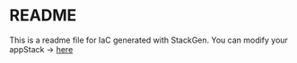 # README
This is a readme file for IaC generated with StackGen.
You can modify your appStack -> [here](http://main.dev.stackgen.com/appstacks/6f36d9cf-8a14-4c5b-b8d2-0761dd02feef)
